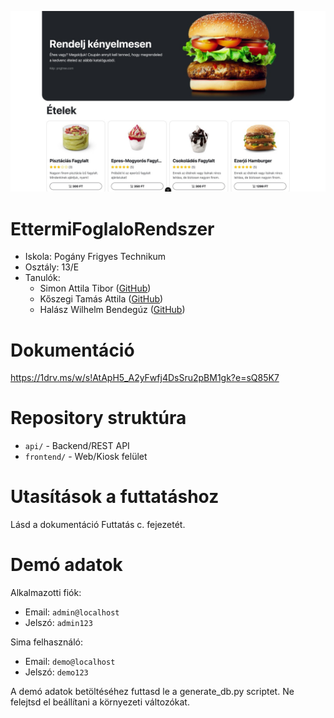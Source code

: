 ![kép](https://github.com/bombasztikus/Vizsgaremek/blob/main/docs/img/wip/index.jpg)

# EttermiFoglaloRendszer

- Iskola: Pogány Frigyes Technikum
- Osztály: 13/E
- Tanulók:
    - Simon Attila Tibor ([GitHub](https://github.com/kanszaghadnagy))
    - Kőszegi Tamás Attila ([GitHub](https://github.com/Hentai-IsArt))
    - Halász Wilhelm Bendegúz ([GitHub](https://github.com/bombasztikus))

# Dokumentáció
https://1drv.ms/w/s!AtApH5_A2yFwfj4DsSru2pBM1gk?e=sQ85K7

# Repository struktúra
- `api/` - Backend/REST API
- `frontend/` - Web/Kiosk felület

# Utasítások a futtatáshoz

Lásd a dokumentáció Futtatás c. fejezetét.

# Demó adatok

Alkalmazotti fiók:
- Email: `admin@localhost`
- Jelszó: `admin123`
  
Sima felhasználó:
- Email: `demo@localhost`
- Jelszó: `demo123`

A demó adatok betöltéséhez futtasd le a generate_db.py scriptet. Ne felejtsd el beállítani a környezeti változókat.